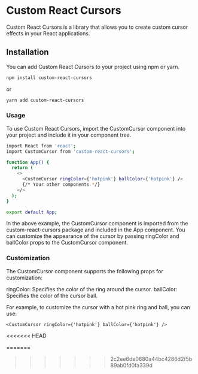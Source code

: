 # Custom React Cursors

Custom React Cursors is a library that allows you to create custom cursor effects in your React applications.

## Installation

You can add Custom React Cursors to your project using npm or yarn.

```bash
npm install custom-react-cursors
```
or
```bash
yarn add custom-react-cursors
```

### Usage
To use Custom React Cursors, import the CustomCursor component into your project and include it in your component tree.

```bash
import React from 'react';
import CustomCursor from 'custom-react-cursors';

function App() {
  return (
    <>
      <CustomCursor ringColor={'hotpink'} ballColor={'hotpink'} />
      {/* Your other components */}
    </>
  );
}

export default App;
```
In the above example, the CustomCursor component is imported from the custom-react-cursors package and included in the App component. You can customize the appearance of the cursor by passing ringColor and ballColor props to the CustomCursor component.

### Customization
The CustomCursor component supports the following props for customization:

  ringColor: Specifies the color of the ring around the cursor.
  ballColor: Specifies the color of the cursor ball.

For example, to customize the cursor with a hot pink ring and ball, you can use:

```
<CustomCursor ringColor={'hotpink'} ballColor={'hotpink'} />
```
<<<<<<< HEAD

=======
>>>>>>> 2c2ee6de0680a44bc4286d2f5b89ab0fd0fa339d
